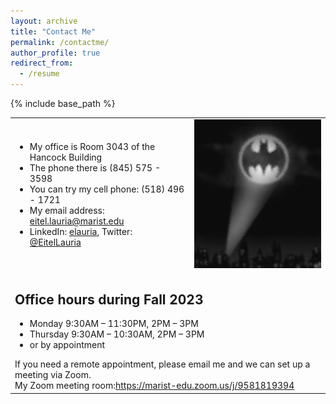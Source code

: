 ```yaml
---
layout: archive
title: "Contact Me"
permalink: /contactme/
author_profile: true
redirect_from:
  - /resume
---
```


{% include base_path %}

<table style="border: none;">
  <tr>
    <td style="border: none;">
	<ul>
 	<li>My office is Room 3043 of the Hancock Building</li>
 	<li>The phone there is (845) 575 - 3598</li>
 	<li>You can try my cell phone: (518) 496 - 1721</li>
 	<li>My email address: <a href="mailto:eitel.lauria@marist.edu">eitel.lauria@marist.edu</a></li>
 	<li>LinkedIn: <a href="https://www.linkedin.com/in/elauria/">elauria</a>, Twitter: <a href="https://twitter.com/eitellauria">@EitelLauria</a></li>
    </ul>
	</td>
    <td style="border: none;">
      <img src="/images/batsignal.png" alt="Contact Me" style="width: 100%;"/>
    </td>
  </tr>
  <tr>
    <td colspan="2" style="border: none;">
	<h2>Office hours during Fall 2023</h2>
	<ul>
 	<li>Monday 9:30AM – 11:30PM, 2PM – 3PM</li>
 	<li> Thursday 9:30AM – 10:30AM, 2PM – 3PM</li>
 	<li>or by appointment</li>
	</ul>
	If you need a remote appointment, please email me and we can set up a meeting via Zoom.<br>
    My Zoom meeting room:<a href="https://marist-edu.zoom.us/j/9581819394">https://marist-edu.zoom.us/j/9581819394</a>
	</td>
  </tr>
</table>

